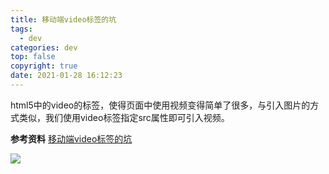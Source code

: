 ```yaml
---
title: 移动端video标签的坑
tags:
  - dev
categories: dev
top: false
copyright: true
date: 2021-01-28 16:12:23
---
```

html5中的video的标签，使得页面中使用视频变得简单了很多，与引入图片的方式类似，我们使用video标签指定src属性即可引入视频。
<!--more-->

**参考资料**
[移动端video标签的坑](http://renshuai.github.io/2017/08/09/%E7%A7%BB%E5%8A%A8%E7%AB%AFvideo%E6%A0%87%E7%AD%BE%E7%9A%84%E5%9D%91/)

![](http://static.zhyjor.com/wexin.png)